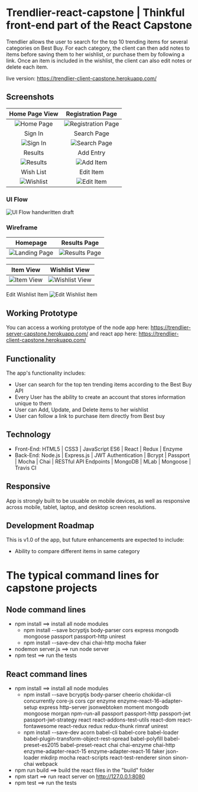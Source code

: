 # Trendlier-react-capstone | Thinkful front-end part of the React Capstone
Trendlier allows the user to search for the top 10 trending items for several categories on Best Buy.   For each category, the client can then add notes to items before saving them to her wishlist, or purchase them by following a link.  Once an item is included in the wishlist, the client can also edit notes or delete each item.   

live version:   https://trendlier-client-capstone.herokuapp.com/

## Screenshots

Home Page View | Registration Page
:-------------------------:|:-------------------------:
![Home Page](https://github.com/ElenaG518/trendlier-react-capstone/blob/master/github-images/landing-page.png)  |  ![Registration Page](https://github.com/ElenaG518/trendlier-react-capstone/blob/master/github-images/registration-page.png)
Sign In | Search Page
![Sign In](https://github.com/ElenaG518/trendlier-react-capstone/blob/master/github-images/signin-page.png)  | ![Search Page](https://github.com/ElenaG518/trendlier-react-capstone/blob/master/github-images/search-page.png)
Results | Add Entry
![Results](https://github.com/ElenaG518/trendlier-react-capstone/blob/master/github-images/results-page.png) |  ![Add Item](https://github.com/ElenaG518/trendlier-react-capstone/blob/master/github-images/add-note-item-to-wishlist.png) 
Wish List | Edit Item
![Wishlist](https://github.com/ElenaG518/trendlier-react-capstone/blob/master/github-images/wishist%20item.png) |  ![Edit Item](https://github.com/ElenaG518/trendlier-react-capstone/blob/master/github-images/edit-item.png) 


### UI Flow
![UI Flow handwritten draft](https://github.com/ElenaG518/trendlier-server-capstone/blob/master/github-images/flow.jpg)

### Wireframe 
Homepage| Results Page
:-------------------------:|:-------------------------:
![Landing Page](https://github.com/ElenaG518/trendlier-server-capstone/blob/master/github-images/landingpage.jpg)| ![Results Page](https://github.com/ElenaG518/trendlier-server-capstone/blob/master/github-images/results.jpg)

Item View| Wishlist View
:-------------------------:|:-------------------------:
![Item View](https://github.com/ElenaG518/trendlier-server-capstone/blob/master/github-images/single.jpg)| ![Wishlist View](https://github.com/ElenaG518/trendlier-server-capstone/blob/master/github-images/wishlist.jpg)

Edit Wishlist Item
![Edit Wishlist Item](https://github.com/ElenaG518/trendlier-server-capstone/blob/master/github-images/edit.jpg)

## Working Prototype
You can access a working prototype of the node app here: https://trendlier-server-capstone.herokuapp.com/ and react app here: 
https://trendlier-client-capstone.herokuapp.com/



## Functionality
The app's functionality includes:
* User can search for the top ten trending items according to the Best Buy API
* Every User has the ability to create an account that stores information unique to them
* User can Add, Update, and Delete items to her wishlist 
* User can follow a link to purchase item directly from Best buy

## Technology
* Front-End: HTML5 | CSS3 | JavaScript ES6 | React | Redux | Enzyme
* Back-End: Node.js | Express.js | JWT Authentication | Bcrypt | Passport | Mocha | Chai | RESTful API Endpoints | MongoDB | MLab | Mongoose | Travis CI



## Responsive
App is strongly built to be usuable on mobile devices, as well as responsive across mobile, tablet, laptop, and desktop screen resolutions.

## Development Roadmap
This is v1.0 of the app, but future enhancements are expected to include:
* Ability to compare different items in same category

#  The typical command lines for capstone projects

## Node command lines
* npm install ==> install all node modules
    * npm install --save bcryptjs body-parser cors express mongodb mongoose passport passport-http unirest
    * npm install --save-dev chai chai-http mocha faker
* nodemon server.js ==> run node server
* npm test ==> run the tests

## React command lines
* npm install ==> install all node modules
    * npm install --save bcryptjs body-parser cheerio chokidar-cli concurrently core-js cors cpr enzyme enzyme-react-16-adapter-setup express http-server jsonwebtoken moment mongodb mongoose morgan npm-run-all passport passport-http passport-jwt passport-jwt-strategy react react-addons-test-utils react-dom react-fontawesome react-redux redux redux-thunk rimraf unirest
    * npm install --save-dev acorn babel-cli babel-core babel-loader babel-plugin-transform-object-rest-spread babel-polyfill babel-preset-es2015 babel-preset-react chai chai-enzyme chai-http enzyme-adapter-react-15 enzyme-adapter-react-16 faker json-loader mkdirp mocha react-scripts react-test-renderer sinon sinon-chai webpack
* npm run build ==> build the react files in the "build" folder
* npm start ==> run react server on http://127.0.0.1:8080
* npm test ==> run the tests